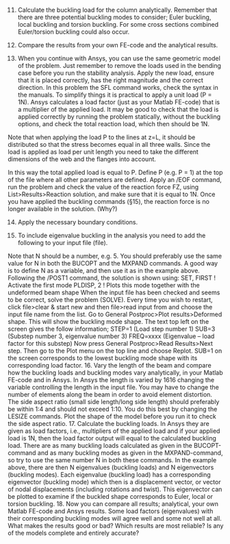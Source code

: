 11. Calculate the buckling load for the column analytically. Remember that there are three  potential buckling modes to consider; Euler buckling, local buckling and torsion buckling.  For some cross sections combined Euler/torsion buckling could also occur.

12. Compare the results from your own FE-code and the analytical results.

13. When you continue with Ansys, you can use the same geometric model of the problem. Just  remember to remove the loads used in the bending case before you run the stability analysis. Apply the new load, ensure that it is placed correctly, has the right magnitude and the correct direction. In this problem the SFL command works, check the syntax in the manuals. To simplify things it is practical to apply a unit load (P = 1N). Ansys calculates a load factor (just as your Matlab FE-code) that is a multiplier of the applied load. It may be good to check that the load is applied correctly by running the problem statically, without the  buckling options, and check the total reaction load, which then should be 1N.

Note that when applying the load P to the lines at z=L, it should be distributed so that the  stress becomes equal in all three walls. Since the load is applied as load per unit length you need to take the different dimensions of the web and the flanges into account. 

In this way the total applied load is equal to P. Define P (e.g. P = 1) at the top of the file  where all other parameters are defined. Apply an /EOF command, run the problem and check the value of the reaction force FZ, using List>Results>Reaction solution, and make sure that it is equal to 1N. Once you have applied the buckling commands (§15), the reaction force is no longer available in the solution. (Why?)

14. Apply the necessary boundary conditions. 

15. To include eigenvalue buckling in the analysis you need to add the following to your input file (file).

Note that N should be a number, e.g. 5. You should preferably use the same value for N in 
both the BUCOPT and the MXPAND commands. A good way is to define N as a variable, 
and then use it as in the example above. Following the /POST1 command, the solution is 
shown using:
SET, FIRST ! Activate the first mode
PLDISP, 2 ! Plots this mode together with the undeformed beam shape
When the input file has been checked and seems to be correct, solve the problem (SOLVE). 
Every time you wish to restart, click file>clear & start new and then file>read input from
and choose the input file name from the list.
Go to General Postproc>Plot results>Deformed shape. This will show the buckling mode 
shape. The text top left on the screen gives the follow information;
STEP=1 (Load step number 1)
SUB=3 (Substep number 3, eigenvalue number 3)
FREQ=xxxx (Eigenvalue – load factor for this substep)
Now press General Postproc>Read Results>Next step. Then go to the Plot menu on the 
top line and choose Replot. SUB=1 on the screen corresponds to the lowest buckling mode 
shape with its corresponding load factor.
16. Vary the length of the beam and compare how the buckling loads and buckling modes vary 
analytically, in your Matlab FE-code and in Ansys. In Ansys the length is varied by 
1616
changing the variable controlling the length in the input file. You may have to change the 
number of elements along the beam in order to avoid element distortion. The side aspect 
ratio (small side length/long side length) should preferably be within 1:4 and should not 
exceed 1:10. You do this best by changing the LESIZE commands. Plot the shape of the 
model before you run it to check the side aspect ratio.
17. Calculate the buckling loads. In Ansys they are given as load factors, i.e., multipliers of the 
applied load and if your applied load is 1N, then the load factor output will equal to the 
calculated buckling load. There are as many buckling loads calculated as given in the 
BUCOPT-command and as many buckling modes as given in the MXPAND-command, so 
try to use the same number N in both these commands. In the example above, there are then 
N eigenvalues (buckling loads) and N eigenvectors (buckling modes). Each eigenvalue 
(buckling load) has a corresponding eigenvector (buckling mode) which then is a 
displacement vector, or vector of nodal displacements (including rotations and twist). This 
eigenvector can be plotted to examine if the buckled shape corresponds to Euler, local or 
torsion buckling.
18. Now you can compare all results; analytical, your own Matlab FE-code and Ansys results. 
Some load factors (eigenvalues) with their corresponding buckling modes will agree well 
and some not well at all. What makes the results good or bad? Which results are most 
reliable? Is any of the models complete and entirely accurate?